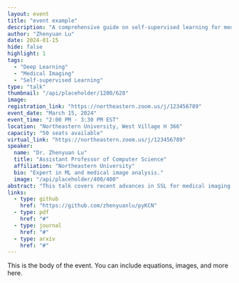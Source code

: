 ```yaml
---
layout: event
title: "event example"
description: "A comprehensive guide on self-supervised learning for medical imaging."
author: "Zhenyuan Lu"
date: 2024-01-15
hide: false
highlight: 1
tags:
  - "Deep Learning"
  - "Medical Imaging"
  - "Self-supervised Learning"
type: "talk"
thumbnail: "/api/placeholder/1200/628"
image: 
registration_link: "https://northeastern.zoom.us/j/123456789"
event_date: "March 15, 2024"
event_time: "2:00 PM - 3:30 PM EST"
location: "Northeastern University, West Village H 366"
capacity: "50 seats available"
virtual_link: "https://northeastern.zoom.us/j/123456789"
speaker:
  name: "Dr. Zhenyuan Lu"
  title: "Assistant Professor of Computer Science"
  affiliation: "Northeastern University"
  bio: "Expert in ML and medical image analysis."
  image: "/api/placeholder/400/400"
abstract: "This talk covers recent advances in SSL for medical imaging..."
links:
  - type: github
    href: "https://github.com/zhenyuanlu/pyKCN"
  - type: pdf
    href: "#"
  - type: journal
    href: "#"
  - type: arxiv
    href: "#"
---
```

This is the body of the event. You can include equations, images, and more here.
